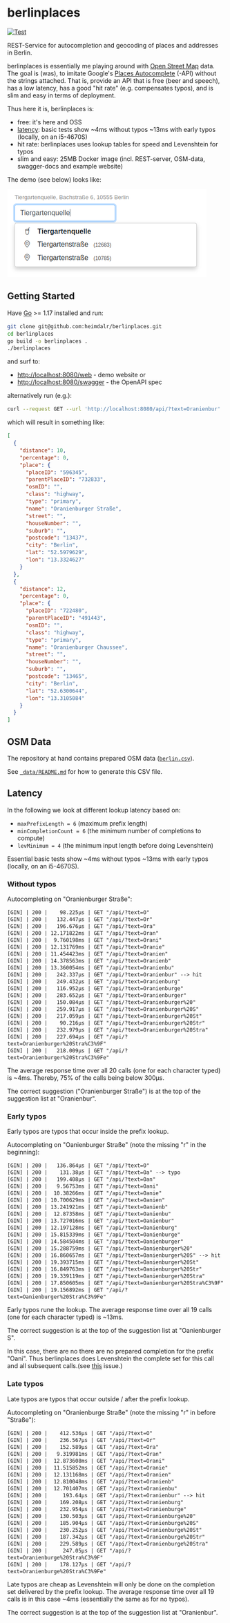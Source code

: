 # berlinplaces


[![Test](https://github.com/heimdalr/berlinplaces/actions/workflows/test.yml/badge.svg)](https://github.com/heimdalr/berlinplaces/actions/workflows/test.yml)
<!--
[![Coverage Status](https://coveralls.io/repos/github/heimdalr/arangodag/badge.svg?branch=main)](https://coveralls.io/github/heimdalr/arangodag?branch=main)
[![PkgGoDev](https://pkg.go.dev/badge/github.com/heimdalr/arangodag)](https://pkg.go.dev/github.com/heimdalr/arangodag)
[![Go Report Card](https://goreportcard.com/badge/github.com/heimdalr/arangodag)](https://goreportcard.com/report/github.com/heimdalr/arangodag)
-->

REST-Service for autocompletion and geocoding of places and addresses in Berlin.

berlinplaces is essentially me playing around with [Open Street Map](https://wiki.osmfoundation.org/wiki/Main_Page)
data. The goal is (was), to imitate Google's [Places Autocomplete](https://developers.google.com/maps/documentation/javascript/places-autocomplete#introduction)
(-API) without the strings attached. That is, provide an API that is free (beer and speech), has a low latency, has a 
good "hit rate" (e.g. compensates typos), and is slim and easy in terms of deployment. 

Thus here it is, berlinplaces is:

- free: it's here and OSS
- [latency](#latency): basic tests show ~4ms without typos ~13ms with early typos (locally, on an i5-4670S)
- hit rate: berlinplaces uses lookup tables for speed and Levenshtein for typos
- slim and easy: 25MB Docker image (incl. REST-server, OSM-data, swagger-docs and example website) 

The demo (see below) looks like:

[![demo](berlinplaces.png)](berlinplaces.gif)
  
## Getting Started

Have [Go](https://go.dev/) >= 1.17 installed and run: 

~~~~bash
git clone git@github.com:heimdalr/berlinplaces.git
cd berlinplaces
go build -o berlinplaces .
./berlinplaces 
~~~~

and surf to:

- <http://localhost:8080/web> - demo website or
- <http://localhost:8080/swagger> - the OpenAPI spec

alternatively run (e.g.): 

~~~~bash
curl --request GET --url 'http://localhost:8080/api/?text=Oranienbur' | jq
~~~~

which will result in something like:

~~~~json
[
  {
    "distance": 10,
    "percentage": 0,
    "place": {
      "placeID": "596345",
      "parentPlaceID": "732833",
      "osmID": "",
      "class": "highway",
      "type": "primary",
      "name": "Oranienburger Straße",
      "street": "",
      "houseNumber": "",
      "suburb": "",
      "postcode": "13437",
      "city": "Berlin",
      "lat": "52.5979629",
      "lon": "13.3324627"
    }
  },
  {
    "distance": 12,
    "percentage": 0,
    "place": {
      "placeID": "722480",
      "parentPlaceID": "491443",
      "osmID": "",
      "class": "highway",
      "type": "primary",
      "name": "Oranienburger Chaussee",
      "street": "",
      "houseNumber": "",
      "suburb": "",
      "postcode": "13465",
      "city": "Berlin",
      "lat": "52.6300644",
      "lon": "13.3105084"
    }
  }
]
~~~~

## OSM Data

The repository at hand contains prepared OSM data ([`berlin.csv`](berlin.csv)). 

See [`_data/README.md`](_data/README.md) for how to generate this CSV file.  

## Latency

In the following we look at different lookup latency based on:

- `maxPrefixLength = 6` (maximum prefix length)
- `minCompletionCount = 6` (the minimum number of completions to compute)
- `levMinimum = 4` (the minimum input length before doing Levenshtein)

Essential basic tests show ~4ms without typos ~13ms with early typos (locally, on an i5-4670S).

### Without typos

Autocompleting on "Oranienburger Straße":

~~~~
[GIN] | 200 |    98.225µs | GET "/api/?text=O"
[GIN] | 200 |   132.447µs | GET "/api/?text=Or"
[GIN] | 200 |   196.676µs | GET "/api/?text=Ora"
[GIN] | 200 | 12.171822ms | GET "/api/?text=Oran"
[GIN] | 200 |  9.760198ms | GET "/api/?text=Orani"
[GIN] | 200 | 12.131769ms | GET "/api/?text=Oranie"
[GIN] | 200 | 11.454423ms | GET "/api/?text=Oranien"
[GIN] | 200 | 14.378563ms | GET "/api/?text=Oranienb"
[GIN] | 200 | 13.360054ms | GET "/api/?text=Oranienbu"
[GIN] | 200 |   242.337µs | GET "/api/?text=Oranienbur" --> hit
[GIN] | 200 |   249.432µs | GET "/api/?text=Oranienburg"
[GIN] | 200 |   116.952µs | GET "/api/?text=Oranienburge"
[GIN] | 200 |   283.652µs | GET "/api/?text=Oranienburger"
[GIN] | 200 |   150.084µs | GET "/api/?text=Oranienburger%20"
[GIN] | 200 |   259.917µs | GET "/api/?text=Oranienburger%20S"
[GIN] | 200 |   217.059µs | GET "/api/?text=Oranienburger%20St"
[GIN] | 200 |    90.216µs | GET "/api/?text=Oranienburger%20Str"
[GIN] | 200 |   232.979µs | GET "/api/?text=Oranienburger%20Stra"
[GIN] | 200 |   227.694µs | GET "/api/?text=Oranienburger%20Stra%C3%9F"
[GIN] | 200 |   218.009µs | GET "/api/?text=Oranienburger%20Stra%C3%9Fe"
~~~~

The average response time over all 20 calls (one for each character typed) is ~4ms. Thereby, 75% of the calls being 
below 300µs. 

The correct suggestion ("Oranienburger Straße") is at the top of the suggestion list at "Oranienbur".

### Early typos

Early typos are typos that occur inside the prefix lookup.

Autocompleting on "Oanienburger Straße" (note the missing "r" in the beginning):

~~~~
[GIN] | 200 |   136.864µs | GET "/api/?text=O"
[GIN] | 200 |    131.38µs | GET "/api/?text=Oa" --> typo
[GIN] | 200 |   199.408µs | GET "/api/?text=Oan"
[GIN] | 200 |   9.56753ms | GET "/api/?text=Oani"
[GIN] | 200 |  10.38266ms | GET "/api/?text=Oanie"
[GIN] | 200 | 10.700629ms | GET "/api/?text=Oanien"
[GIN] | 200 | 13.241921ms | GET "/api/?text=Oanienb"
[GIN] | 200 |  12.87358ms | GET "/api/?text=Oanienbu"
[GIN] | 200 | 13.727016ms | GET "/api/?text=Oanienbur"
[GIN] | 200 | 12.197128ms | GET "/api/?text=Oanienburg"
[GIN] | 200 | 15.815339ms | GET "/api/?text=Oanienburge"
[GIN] | 200 | 14.584504ms | GET "/api/?text=Oanienburger"
[GIN] | 200 | 15.288759ms | GET "/api/?text=Oanienburger%20"
[GIN] | 200 | 16.860657ms | GET "/api/?text=Oanienburger%20S" --> hit
[GIN] | 200 | 19.393715ms | GET "/api/?text=Oanienburger%20St"
[GIN] | 200 | 16.849763ms | GET "/api/?text=Oanienburger%20Str"
[GIN] | 200 | 19.339119ms | GET "/api/?text=Oanienburger%20Stra"
[GIN] | 200 | 17.850605ms | GET "/api/?text=Oanienburger%20Stra%C3%9F"
[GIN] | 200 | 19.156892ms | GET "/api/?text=Oanienburger%20Stra%C3%9Fe"
~~~~

Early typos rune the lookup. The average response time over all 19 calls (one for each character typed) is ~13ms. 

The correct suggestion is at the top of the suggestion list at "Oanienburger S".

In this case, there are no there are no prepared completion for the prefix "Oani". Thus berlinplaces does Levenshtein
the complete set for this call and all subsequent calls.(see [this](https://github.com/heimdalr/berlinplaces/issues/1) 
issue.)

### Late typos

Late typos are typos that occur outside / after the prefix lookup.  

Autocompleting on "Oranienburge Straße" (note the missing "r" in before "Straße"):

~~~~
[GIN] | 200 |    412.536µs | GET "/api/?text=O"
[GIN] | 200 |    236.567µs | GET "/api/?text=Or"
[GIN] | 200 |    152.589µs | GET "/api/?text=Ora"
[GIN] | 200 |   9.319981ms | GET "/api/?text=Oran"
[GIN] | 200 |  12.873608ms | GET "/api/?text=Orani"
[GIN] | 200 |  11.515852ms | GET "/api/?text=Oranie"
[GIN] | 200 |  12.131168ms | GET "/api/?text=Oranien"
[GIN] | 200 |  12.810048ms | GET "/api/?text=Oranienb"
[GIN] | 200 |  12.701407ms | GET "/api/?text=Oranienbu"
[GIN] | 200 |     193.64µs | GET "/api/?text=Oranienbur" --> hit
[GIN] | 200 |    169.208µs | GET "/api/?text=Oranienburg"
[GIN] | 200 |    232.954µs | GET "/api/?text=Oranienburge"
[GIN] | 200 |    130.503µs | GET "/api/?text=Oranienburge%20"
[GIN] | 200 |    185.904µs | GET "/api/?text=Oranienburge%20S"
[GIN] | 200 |    230.252µs | GET "/api/?text=Oranienburge%20St"
[GIN] | 200 |    187.342µs | GET "/api/?text=Oranienburge%20Str"
[GIN] | 200 |    229.589µs | GET "/api/?text=Oranienburge%20Stra"
[GIN] | 200 |     247.05µs | GET "/api/?text=Oranienburge%20Stra%C3%9F"
[GIN] | 200 |    178.127µs | GET "/api/?text=Oranienburge%20Stra%C3%9Fe"
~~~~

Late typos are cheap as Levenshtein will only be done on the completion set delivered by the prefix lookup. The average 
response time over all 19 calls is in this case ~4ms (essentially the same as for no typos).

The correct suggestion is at the top of the suggestion list at "Oranienbur".


